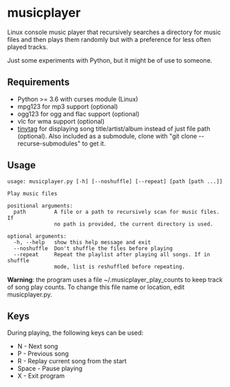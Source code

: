 # musicplayer
Linux console music player that recursively searches a directory for music files and then plays them randomly but with a preference for less often played tracks.

Just some experiments with Python, but it might be of use to someone.

## Requirements
* Python >= 3.6 with curses module (Linux)
* mpg123 for mp3 support (optional)
* ogg123 for ogg and flac support (optional)
* vlc for wma support (optional)
* [tinytag](https://github.com/devsnd/tinytag) for displaying song title/artist/album instead of just file path (optional). Also included as a submodule, clone with "git clone --recurse-submodules" to get it.

## Usage
    usage: musicplayer.py [-h] [--noshuffle] [--repeat] [path [path ...]]
    
    Play music files
    
    positional arguments:
      path         A file or a path to recursively scan for music files. If 
                   no path is provided, the current directory is used.

    optional arguments:
      -h, --help   show this help message and exit
      --noshuffle  Don't shuffle the files before playing
      --repeat     Repeat the playlist after playing all songs. If in shuffle
                   mode, list is reshuffled before repeating.

**Warning**: the program uses a file ~/.musicplayer\_play\_counts to keep track of song play counts. To change this file name or location, edit musicplayer.py.

## Keys
During playing, the following keys can be used:
* N - Next song
* P - Previous song
* R - Replay current song from the start
* Space - Pause playing
* X - Exit program
